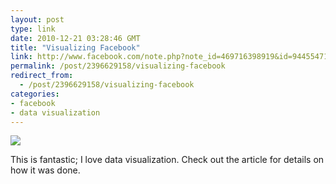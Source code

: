 ```yaml
---
layout: post
type: link
date: 2010-12-21 03:28:46 GMT
title: "Visualizing Facebook"
link: http://www.facebook.com/note.php?note_id=469716398919&id=9445547199
permalink: /post/2396629158/visualizing-facebook
redirect_from: 
  - /post/2396629158/visualizing-facebook
categories:
- facebook
- data visualization
---
```

<img src="http://sphotos.ak.fbcdn.net/hphotos-ak-snc4/hs1382.snc4/163413_479288597199_9445547199_5658562_14158417_n.jpg"/>

This is fantastic; I love data visualization. Check out the article for details on how it was done.

